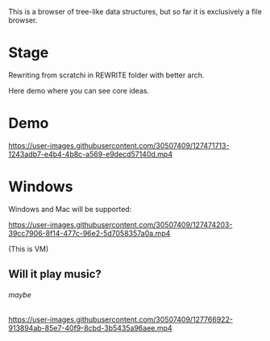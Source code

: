This is a browser of tree-like data structures, but so far it is exclusively a file browser.

# Stage
Rewriting from scratchi in REWRITE folder with better arch. 


Here demo where you can see core ideas.  
# Demo


https://user-images.githubusercontent.com/30507409/127471713-1243adb7-e4b4-4b8c-a569-e9decd57140d.mp4
  
# Windows
Windows and Mac will be supported:  

  

https://user-images.githubusercontent.com/30507409/127474203-39cc7906-8f14-477c-96e2-5d7058357a0a.mp4

(This is VM)
  
## Will it play music?
###### maybe


https://user-images.githubusercontent.com/30507409/127766922-913894ab-85e7-40f9-8cbd-3b5435a96aee.mp4

